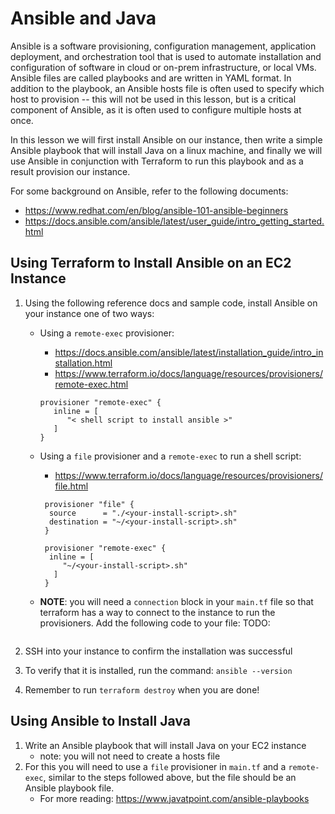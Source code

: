 # Ansible and Java

Ansible is a software provisioning, configuration management, application deployment, 
and orchestration tool that is used to automate installation and configuration of software
in cloud or on-prem infrastructure, or local VMs. Ansible files are called playbooks and
are written in YAML format. In addition to the playbook, an Ansible hosts file is often 
used to specify which host to provision -- this will not be used in this lesson, but is a 
critical component of Ansible, as it is often used to configure multiple hosts at once. 

In this lesson we will first install Ansible on our instance, then write a simple Ansible 
playbook that will install Java on a linux machine, and finally we will use Ansible in 
conjunction with Terraform to run this playbook and as a result provision our instance. 

For some background on Ansible, refer to the following documents:
+ https://www.redhat.com/en/blog/ansible-101-ansible-beginners
+ https://docs.ansible.com/ansible/latest/user_guide/intro_getting_started.html

## Using Terraform to Install Ansible on an EC2 Instance

1. Using the following reference docs and sample code, install Ansible on your 
instance one of two ways:
   + Using a `remote-exec` provisioner:
      + https://docs.ansible.com/ansible/latest/installation_guide/intro_installation.html
      + https://www.terraform.io/docs/language/resources/provisioners/remote-exec.html
     
      ```hcl
      provisioner "remote-exec" { 
         inline = [
            "< shell script to install ansible >"
         ]
      }
      ```

   + Using a `file` provisioner and a `remote-exec` to run a shell script:
     + https://www.terraform.io/docs/language/resources/provisioners/file.html
     
     ```hcl
      provisioner "file" { 
       source      = "./<your-install-script>.sh"
       destination = "~/<your-install-script>.sh"
      }
       
      provisioner "remote-exec" { 
       inline = [
          "~/<your-install-script>.sh"
        ]
      }
     ```
   + **NOTE**: you will need a `connection` block in your `main.tf` file
   so that terraform has a way to connect to the instance to run the provisioners.
   Add the following code to your file:
   TODO: 
      ```hcl

      ```
   
3. SSH into your instance to confirm the installation was successful
4. To verify that it is installed, run the command: `ansible --version`
5. Remember to run `terraform destroy` when you are done!

## Using Ansible to Install Java

1. Write an Ansible playbook that will install Java on your EC2 instance
   + note: you will not need to create a hosts file
2. For this you will need to use a `file` provisioner in `main.tf` and a `remote-exec`,
similar to the steps followed above, but the file should be an Ansible playbook file.
   + For more reading: https://www.javatpoint.com/ansible-playbooks

